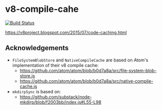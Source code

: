 # v8-compile-cahe

[![Build Status](https://travis-ci.org/zertosh/v8-compile-cache.svg?branch=master)](https://travis-ci.org/zertosh/v8-compile-cache)

https://v8project.blogspot.com/2015/07/code-caching.html

## Acknowledgements

* `FileSystemBlobStore` and `NativeCompileCache` are based on Atom's implementation of their v8 compile cache: 
  - https://github.com/atom/atom/blob/b0d7a8a/src/file-system-blob-store.js
  - https://github.com/atom/atom/blob/b0d7a8a/src/native-compile-cache.js
* `mkdirpSync` is based on:
  - https://github.com/substack/node-mkdirp/blob/f2003bb/index.js#L55-L98
